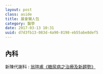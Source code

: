 ```yaml
---
layout: post
class: aside
title: 晨會懶人包
category: 醫學
date: 2017-03-13 10:31
uuid: d7d3fb13-083d-4a90-8198-eb55abe8def5
---
```

內科
----
新陳代謝科
: [翁瑄甫《糖尿病之治療及新趨勢》](https://drive.google.com/file/d/0BxUY0Bm_YI1gdUhWOVBsUGF6Mnc/view)
